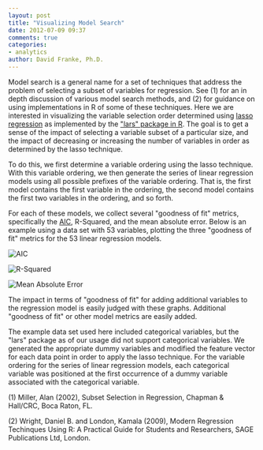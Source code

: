 ```yaml
---
layout: post
title: "Visualizing Model Search"
date: 2012-07-09 09:37
comments: true
categories: 
- analytics
author: David Franke, Ph.D.
---
```


Model search is a general name for a set of techniques that address the problem of selecting a subset of variables for regression.  See (1) for an in depth discussion of various model search methods, and (2) for guidance on using implementations in R of some of these techniques. Here we are interested in visualizing the variable selection order determined using [lasso regression](http://www-stat.stanford.edu/~tibs/lasso.html) as implemented by the ["lars" package in R](http://www.stanford.edu/~hastie/Papers/LARS/). The goal is to get a sense of the impact of selecting a variable subset of a particular size, and the impact of decreasing or increasing the number of variables in order as determined by the lasso technique.

<!-- more -->
To do this, we first determine a variable ordering using the lasso technique.  With this variable ordering, we then generate the series of linear regression models using all possible prefixes of the variable ordering.  That is, the first model contains the first variable in the ordering, the second model contains the first two variables in the ordering, and so forth.

For each of these models, we collect several "goodness of fit" metrics, specifically the [AIC](http://en.wikipedia.org/wiki/Akaike_information_criterion), R-Squared, and the mean absolute error. Below is an example using a data set with 53 variables, plotting the three "goodness of fit" metrics for the 53 linear regression models.

![AIC](/images/2012-07-09-visualizing-aic.png)

![R-Squared](/images/2012-07-09-visualizing-rsq.png)

![Mean Absolute Error](/images/2012-07-09-visualizing-mae.png)

The impact in terms of "goodness of fit" for adding additional variables to the regression model is easily judged with these graphs. Additional "goodness of fit" or other model metrics are easily added.

The example data set used here included categorical variables, but the "lars" package as of our usage did not support categorical variables. We generated the appropriate dummy variables and modified the feature vector for each data point in order to apply the lasso technique.  For the variable ordering for the series of linear regression models, each categorical variable was positioned at the first occurrence of a dummy variable associated with the categorical variable.

(1) Miller, Alan (2002), Subset Selection in Regression, Chapman & Hall/CRC, Boca Raton, FL.

(2) Wright, Daniel B. and London, Kamala (2009), Modern Regression Techinques Using R: A Practical Guide for Students and Researchers, SAGE Publications Ltd, London.
